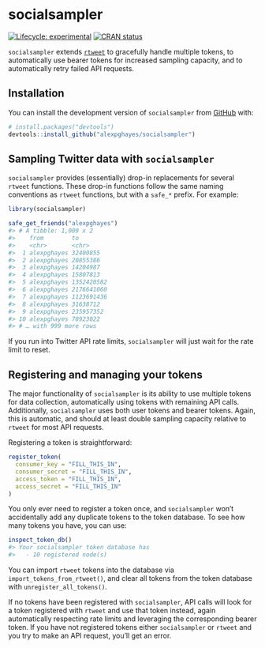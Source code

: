 
<!-- README.md is generated from README.Rmd. Please edit that file -->

# socialsampler

<!-- badges: start -->

[![Lifecycle:
experimental](https://img.shields.io/badge/lifecycle-experimental-orange.svg)](https://www.tidyverse.org/lifecycle/#experimental)
[![CRAN
status](https://www.r-pkg.org/badges/version/socialsampler)](https://CRAN.R-project.org/package=socialsampler)
<!-- badges: end -->

`socialsampler` extends [`rtweet`](https://rtweet.info/) to gracefully
handle multiple tokens, to automatically use bearer tokens for increased
sampling capacity, and to automatically retry failed API requests.

## Installation

You can install the development version of `socialsampler` from
[GitHub](https://github.com/) with:

``` r
# install.packages("devtools")
devtools::install_github("alexpghayes/socialsampler")
```

## Sampling Twitter data with `socialsampler`

`socialsampler` provides (essentially) drop-in replacements for several
`rtweet` functions. These drop-in functions follow the same naming
conventions as `rtweet` functions, but with a `safe_*` prefix. For
example:

``` r
library(socialsampler)

safe_get_friends("alexpghayes")
#> # A tibble: 1,009 x 2
#>    from        to        
#>    <chr>       <chr>     
#>  1 alexpghayes 32400855  
#>  2 alexpghayes 20855386  
#>  3 alexpghayes 14204987  
#>  4 alexpghayes 15807813  
#>  5 alexpghayes 1352420582
#>  6 alexpghayes 2176641060
#>  7 alexpghayes 1123691436
#>  8 alexpghayes 31638712  
#>  9 alexpghayes 235957352 
#> 10 alexpghayes 78923022  
#> # … with 999 more rows
```

If you run into Twitter API rate limits, `socialsampler` will just wait
for the rate limit to reset.

## Registering and managing your tokens

The major functionality of `socialsampler` is its ability to use
multiple tokens for data collection, automatically using tokens with
remaining API calls. Additionally, `socialsampler` uses both user tokens
and bearer tokens. Again, this is automatic, and should at least double
sampling capacity relative to `rtweet` for most API requests.

Registering a token is straightforward:

``` r
register_token(
  consumer_key = "FILL_THIS_IN",
  consumer_secret = "FILL_THIS_IN",
  access_token = "FILL_THIS_IN",
  access_secret = "FILL_THIS_IN"
)
```

You only ever need to register a token once, and `socialsampler` won’t
accidentally add any duplicate tokens to the token database. To see how
many tokens you have, you can use:

``` r
inspect_token_db()
#> Your socialsampler token database has
#>   - 10 registered node(s)
```

You can import `rtweet` tokens into the database via
`import_tokens_from_rtweet()`, and clear all tokens from the token
database with `unregister_all_tokens()`.

If no tokens have been registered with `socialsampler`, API calls will
look for a token registered with `rtweet` and use that token instead,
again automatically respecting rate limits and leveraging the
corresponding bearer token. If you have not registered tokens either
`socialsampler` or `rtweet` and you try to make an API request, you’ll
get an error.
